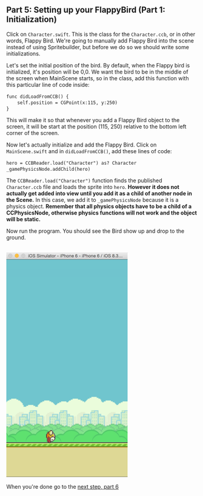 ## Part 5: Setting up your FlappyBird (Part 1: Initialization)

Click on `Character.swift`. This is the class for the `Character.ccb`, or in other words, Flappy Bird. We're going to manually add Flappy Bird into the scene instead of using Spritebuilder, but before we do so we should write some initializations.

Let's set the initial position of the bird. By default, when the Flappy bird is initialized, it's position will be 0,0. We want the bird to be in the middle of the screen when MainScene starts, so in the class, add this function with this particular line of code inside:

```
func didLoadFromCCB() {
    self.position = CGPoint(x:115, y:250)
}
```

This will make it so that whenever you add a Flappy Bird object to the screen, it will be start at the position (115, 250) relative to the bottom left corner of the screen.

Now let's actually initialize and add the Flappy Bird. Click on `MainScene.swift` and in `didLoadFromCCB()`, add these lines of code:

```
hero = CCBReader.load("Character") as? Character
_gamePhysicsNode.addChild(hero)
```

The `CCBReader.load("Character")` function finds the published `Character.ccb` file and loads the sprite into `hero`. **However it does not actually get added into view until you add it as a child of another node in the Scene.** In this case, we add it to `_gamePhysicsNode` because it is a physics object. **Remember that all physics objects have to be a child of a CCPhysicsNode, otherwise physics functions will not work and the object will be static.**

Now run the program. You should see the Bird show up and drop to the ground.

</br>
<img src="part5-flappy-on-the-ground.png" style="width: 320px; max-width: 320px">
</br>

When you're done go to the [next step, part 6](../P6/part6.md)
